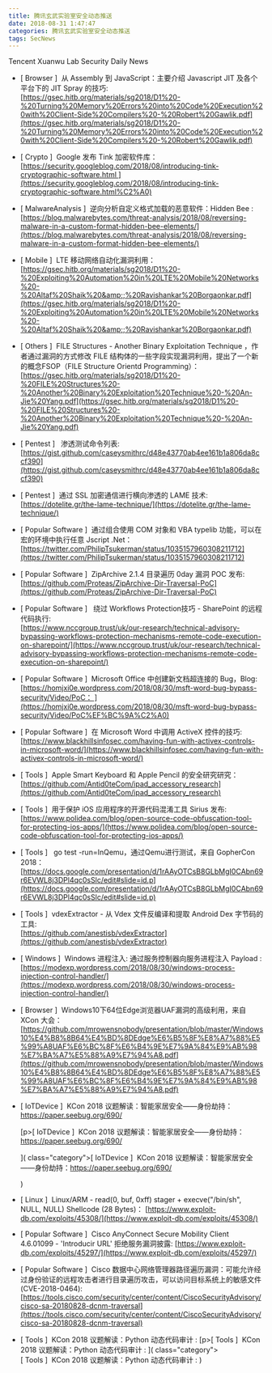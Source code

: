 ```yaml
---
title: 腾讯玄武实验室安全动态推送
date: 2018-08-31 1:47:47
categories: 腾讯玄武实验室安全动态推送
tags: SecNews
---
```


Tencent Xuanwu Lab Security Daily News  
* [ Browser ]  从 Assembly 到 JavaScript：主要介绍 Javascript JIT 及各个平台下的 JIT Spray 的技巧:   
[https://gsec.hitb.org/materials/sg2018/D1%20-%20Turning%20Memory%20Errors%20into%20Code%20Execution%20with%20Client-Side%20Compilers%20-%20Robert%20Gawlik.pdf](https://gsec.hitb.org/materials/sg2018/D1%20-%20Turning%20Memory%20Errors%20into%20Code%20Execution%20with%20Client-Side%20Compilers%20-%20Robert%20Gawlik.pdf)  

* [ Crypto ]  Google 发布 Tink 加密软件库：   
[https://security.googleblog.com/2018/08/introducing-tink-cryptographic-software.html ](https://security.googleblog.com/2018/08/introducing-tink-cryptographic-software.html%C2%A0)  

* [ MalwareAnalysis ]  逆向分析自定义格式加载的恶意软件：Hidden Bee :   
[https://blog.malwarebytes.com/threat-analysis/2018/08/reversing-malware-in-a-custom-format-hidden-bee-elements/](https://blog.malwarebytes.com/threat-analysis/2018/08/reversing-malware-in-a-custom-format-hidden-bee-elements/)  

* [ Mobile ]  LTE 移动网络自动化漏洞利用：   
[https://gsec.hitb.org/materials/sg2018/D1%20-%20Exploiting%20Automation%20in%20LTE%20Mobile%20Networks%20-%20Altaf%20Shaik%20&amp;;%20Ravishankar%20Borgaonkar.pdf](https://gsec.hitb.org/materials/sg2018/D1%20-%20Exploiting%20Automation%20in%20LTE%20Mobile%20Networks%20-%20Altaf%20Shaik%20&amp;;%20Ravishankar%20Borgaonkar.pdf)  

* [ Others ]  FILE Structures - Another Binary Exploitation Technique ，作者通过漏洞的方式修改 FILE 结构体的一些字段实现漏洞利用，提出了一个新的概念FSOP（FILE Structure Orientd Programming）：   
[https://gsec.hitb.org/materials/sg2018/D1%20-%20FILE%20Structures%20-%20Another%20Binary%20Exploitation%20Technique%20-%20An-Jie%20Yang.pdf](https://gsec.hitb.org/materials/sg2018/D1%20-%20FILE%20Structures%20-%20Another%20Binary%20Exploitation%20Technique%20-%20An-Jie%20Yang.pdf)  

* [ Pentest ]   渗透测试命令列表:   
[https://gist.github.com/caseysmithrc/d48e43770ab4ee161b1a806da8ccf390](https://gist.github.com/caseysmithrc/d48e43770ab4ee161b1a806da8ccf390)  

* [ Pentest ]  通过 SSL 加密通信进行横向渗透的 LAME 技术:   
[https://dotelite.gr/the-lame-technique/](https://dotelite.gr/the-lame-technique/)  

* [ Popular Software ]  通过组合使用 COM 对象和 VBA typelib 功能，可以在宏的环境中执行任意 Jscript .Net：  
[https://twitter.com/PhilipTsukerman/status/1035157960308211712](https://twitter.com/PhilipTsukerman/status/1035157960308211712)  

* [ Popular Software ]  ZipArchive 2.1.4 目录遍历 0day 漏洞 POC 发布:   
[https://github.com/Proteas/ZipArchive-Dir-Traversal-PoC](https://github.com/Proteas/ZipArchive-Dir-Traversal-PoC)  

* [ Popular Software ]   绕过 Workflows Protection技巧 - SharePoint 的远程代码执行:   
[https://www.nccgroup.trust/uk/our-research/technical-advisory-bypassing-workflows-protection-mechanisms-remote-code-execution-on-sharepoint/](https://www.nccgroup.trust/uk/our-research/technical-advisory-bypassing-workflows-protection-mechanisms-remote-code-execution-on-sharepoint/)  

* [ Popular Software ]  Microsoft Office 中创建新文档超连接的 Bug，Blog:    
[https://homjxi0e.wordpress.com/2018/08/30/msft-word-bug-bypass-security/Video/PoC： ](https://homjxi0e.wordpress.com/2018/08/30/msft-word-bug-bypass-security/Video/PoC%EF%BC%9A%C2%A0)  

* [ Popular Software ]  在 Microsoft Word 中调用 ActiveX 控件的技巧:   
[https://www.blackhillsinfosec.com/having-fun-with-activex-controls-in-microsoft-word/](https://www.blackhillsinfosec.com/having-fun-with-activex-controls-in-microsoft-word/)  

* [ Tools ]  Apple Smart Keyboard 和 Apple Pencil 的安全研究研究：   
[https://github.com/Antid0teCom/ipad_accessory_research](https://github.com/Antid0teCom/ipad_accessory_research)  

* [ Tools ]  用于保护 iOS 应用程序的开源代码混淆工具 Sirius 发布:   
[https://www.polidea.com/blog/open-source-code-obfuscation-tool-for-protecting-ios-apps/](https://www.polidea.com/blog/open-source-code-obfuscation-tool-for-protecting-ios-apps/)  

* [ Tools ]   go test -run=InQemu，通过Qemu进行测试，来自 GopherCon 2018：   
[https://docs.google.com/presentation/d/1rAAyOTCsB8GLbMgI0CAbn69r6EVWL8j3DPl4qc0sSlc/edit#slide=id.p](https://docs.google.com/presentation/d/1rAAyOTCsB8GLbMgI0CAbn69r6EVWL8j3DPl4qc0sSlc/edit#slide=id.p)  

* [ Tools ]  vdexExtractor - 从 Vdex 文件反编译和提取 Android Dex 字节码的工具:   
[https://github.com/anestisb/vdexExtractor](https://github.com/anestisb/vdexExtractor)  

* [ Windows ]  Windows 进程注入: 通过服务控制器向服务进程注入 Payload :   
[https://modexp.wordpress.com/2018/08/30/windows-process-injection-control-handler/](https://modexp.wordpress.com/2018/08/30/windows-process-injection-control-handler/)  

* [ Browser ]  Windows10下64位Edge浏览器UAF漏洞的高级利用，来自 XCon 大会： 
[https://github.com/mrowensnobody/presentation/blob/master/Windows10%E4%B8%8B64%E4%BD%8DEdge%E6%B5%8F%E8%A7%88%E5%99%A8UAF%E6%BC%8F%E6%B4%9E%E7%9A%84%E9%AB%98%E7%BA%A7%E5%88%A9%E7%94%A8.pdf](https://github.com/mrowensnobody/presentation/blob/master/Windows10%E4%B8%8B64%E4%BD%8DEdge%E6%B5%8F%E8%A7%88%E5%99%A8UAF%E6%BC%8F%E6%B4%9E%E7%9A%84%E9%AB%98%E7%BA%A7%E5%88%A9%E7%94%A8.pdf)  

* [ IoTDevice ]  KCon 2018 议题解读：智能家居安全——身份劫持：https://paper.seebug.org/690/ </p>
[p><span class="category">[ IoTDevice ]</span>  KCon 2018 议题解读：智能家居安全——身份劫持：https://paper.seebug.org/690/ </p>]( class="category">[ IoTDevice ]</span>  KCon 2018 议题解读：智能家居安全——身份劫持：https://paper.seebug.org/690/ </p>)  

* [ Linux ]  Linux/ARM - read(0, buf, 0xff) stager + execve("/bin/sh", NULL, NULL) Shellcode (28 Bytes)： 
[https://www.exploit-db.com/exploits/45308/](https://www.exploit-db.com/exploits/45308/)  

* [ Popular Software ]  Cisco AnyConnect Secure Mobility Client 4.6.01099 - 'Introducir URL' 拒绝服务漏洞披露: 
[https://www.exploit-db.com/exploits/45297/](https://www.exploit-db.com/exploits/45297/)  

* [ Popular Software ]  Cisco 数据中心网络管理器路径遍历漏洞：可能允许经过身份验证的远程攻击者进行目录遍历攻击，可以访问目标系统上的敏感文件(CVE-2018-0464): 
[https://tools.cisco.com/security/center/content/CiscoSecurityAdvisory/cisco-sa-20180828-dcnm-traversal](https://tools.cisco.com/security/center/content/CiscoSecurityAdvisory/cisco-sa-20180828-dcnm-traversal)  

* [ Tools ]  KCon 2018 议题解读：Python 动态代码审计
: 
[p><span class="category">[ Tools ]</span>  KCon 2018 议题解读：Python 动态代码审计
: ]( class="category">[ Tools ]</span>  KCon 2018 议题解读：Python 动态代码审计
: )  

